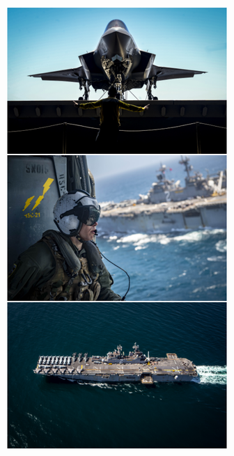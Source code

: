 ![F-35B Lightning II](./photos/F35ELEVATORCOVER_2.jpg)
![HSC-21](./photos/180611-N-AT135-102.jpg)
![USS Essex LHD2](./photos/180905-N-AT135-0284.jpg)


